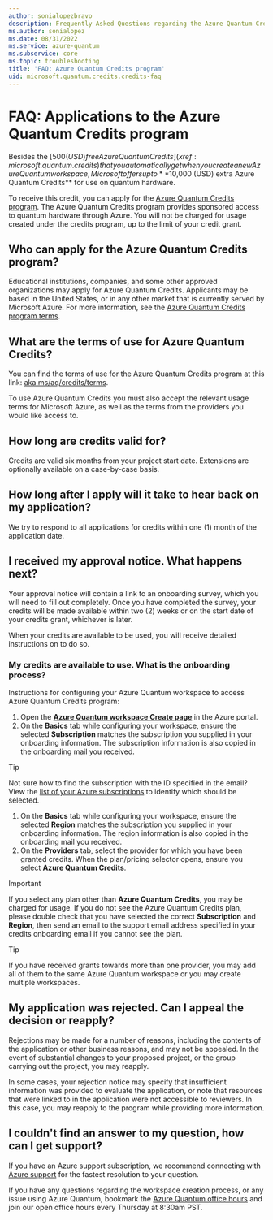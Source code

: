 ```yaml
---
author: sonialopezbravo
description: Frequently Asked Questions regarding the Azure Quantum Credits program
ms.author: sonialopez
ms.date: 08/31/2022
ms.service: azure-quantum
ms.subservice: core
ms.topic: troubleshooting
title: 'FAQ: Azure Quantum Credits program'
uid: microsoft.quantum.credits.credits-faq
---
```


# FAQ: Applications to the Azure Quantum Credits program

Besides the [$500 (USD) free Azure Quantum Credits](xref:microsoft.quantum.credits) that you automatically get when you create a new Azure Quantum workspace, Microsoft offers up to **$10,000 (USD) extra Azure Quantum Credits** for use on quantum hardware. 

To receive this credit, you can apply for the [Azure Quantum Credits program](https://aka.ms/aq/credits). The Azure Quantum Credits program provides sponsored access to quantum hardware through Azure. You will not be charged for usage created under the credits program, up to the limit of your credit grant.


## Who can apply for the Azure Quantum Credits program?

Educational institutions, companies, and some other approved organizations may apply for Azure Quantum Credits. Applicants may be based in the United States, or in any other market that is currently served by Microsoft Azure. For more information, see the [Azure Quantum Credits program terms](https://aka.ms/aq/credits/terms).

## What are the terms of use for Azure Quantum Credits?

You can find the terms of use for the Azure Quantum Credits program at this link: [aka.ms/aq/credits/terms](https://aka.ms/aq/credits/terms).

To use Azure Quantum Credits you must also accept the relevant usage terms for Microsoft Azure, as well as the terms from the providers you would like access to.

## How long are credits valid for?

Credits are valid six months from your project start date. Extensions are optionally available on a case-by-case basis.

## How long after I apply will it take to hear back on my application?

We try to respond to all applications for credits within one (1) month of the application date.

## I received my approval notice. What happens next?

Your approval notice will contain a link to an onboarding survey, which you will need to fill out completely. Once you have completed the survey, your credits will be made available within two (2) weeks or on the start date of your credits grant, whichever is later.

When your credits are available to be used, you will receive detailed instructions on to do so.

### My credits are available to use. What is the onboarding process?

Instructions for configuring your Azure Quantum workspace to access Azure Quantum Credits program:

1. Open the [**Azure Quantum workspace Create page**](https://portal.azure.com/#create/Microsoft.AzureQuantum) in the Azure portal.
1. On the **Basics** tab while configuring your workspace, ensure the selected **Subscription** matches the subscription you supplied in your onboarding information. The subscription information is also copied in the onboarding mail you received.

> [!TIP]
> Not sure how to find the subscription with the ID specified in the email? View the [list of your Azure subscriptions](https://portal.azure.com/#blade/Microsoft_Azure_Billing/SubscriptionsBlade) to identify which should be selected.

1. On the **Basics** tab while configuring your workspace, ensure the selected **Region** matches the subscription you supplied in your onboarding information. The region information is also copied in the onboarding mail you received.
1. On the **Providers** tab, select the provider for which you have been granted credits. When the plan/pricing selector opens, ensure you select **Azure Quantum Credits**.

> [!IMPORTANT] 
> If you select any plan other than **Azure Quantum Credits**, you may be charged for usage. If you do not see the Azure Quantum Credits plan, please double check that you have selected the correct **Subscription** and **Region**, then send an email to the support email address specified in your credits onboarding email if you cannot see the plan.

> [!TIP]
> If you have received grants towards more than one provider, you may add all of them to the same Azure Quantum workspace or you may create multiple workspaces.

## My application was rejected. Can I appeal the decision or reapply?

Rejections may be made for a number of reasons, including the contents of the application or other business reasons, and may not be appealed. In the event of substantial changes to your proposed project, or the group carrying out the project, you may reapply.

In some cases, your rejection notice may specify that insufficient information was provided to evaluate the application, or note that resources that were linked to in the application were not accessible to reviewers. In this case, you may reapply to the program while providing more information.

## I couldn't find an answer to my question, how can I get support?

If you have an Azure support subscription, we recommend connecting with [Azure support](https://azure.microsoft.com/support/options/#get-support) for the fastest resolution to your question.

If you have any questions regarding the workspace creation process, or any issue using Azure Quantum, bookmark the [Azure Quantum office hours](https://aka.ms/AQ/OfficeHours) and join our open office hours every Thursday at 8:30am PST.
